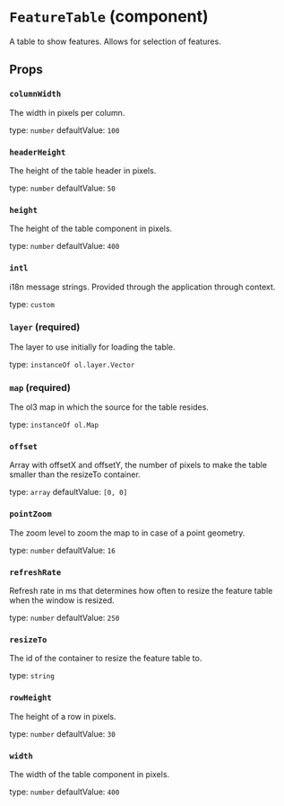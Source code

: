 `FeatureTable` (component)
==========================

A table to show features. Allows for selection of features.

Props
-----

### `columnWidth`

The width in pixels per column.

type: `number`
defaultValue: `100`


### `headerHeight`

The height of the table header in pixels.

type: `number`
defaultValue: `50`


### `height`

The height of the table component in pixels.

type: `number`
defaultValue: `400`


### `intl`

i18n message strings. Provided through the application through context.

type: `custom`


### `layer` (required)

The layer to use initially for loading the table.

type: `instanceOf ol.layer.Vector`


### `map` (required)

The ol3 map in which the source for the table resides.

type: `instanceOf ol.Map`


### `offset`

Array with offsetX and offsetY, the number of pixels to make the table smaller than the resizeTo container.

type: `array`
defaultValue: `[0, 0]`


### `pointZoom`

The zoom level to zoom the map to in case of a point geometry.

type: `number`
defaultValue: `16`


### `refreshRate`

Refresh rate in ms that determines how often to resize the feature table when the window is resized.

type: `number`
defaultValue: `250`


### `resizeTo`

The id of the container to resize the feature table to.

type: `string`


### `rowHeight`

The height of a row in pixels.

type: `number`
defaultValue: `30`


### `width`

The width of the table component in pixels.

type: `number`
defaultValue: `400`

